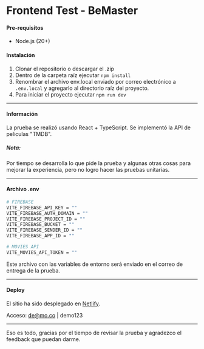 # Frontend Test - BeMaster

#### Pre-requisitos
- Node.js (20+)

#### Instalación

1. Clonar el repositorio o descargar el .zip
2. Dentro de la carpeta raíz ejecutar ```npm install```
3. Renombrar el archivo env.local enviado por correo electrónico a ```.env.local``` y agregarlo al directorio raíz del proyecto.
4. Para iniciar el proyecto ejecutar ```npm run dev```

---

#### Información
La prueba se realizó usando React + TypeScript.
Se implementó la API de peliculas "TMDB".

##### Nota:

Por tiempo se desarrolla lo que pide la prueba y algunas otras cosas para mejorar la experiencia, pero no logro hacer las pruebas unitarias.

---

#### Archivo .env
```bash
# FIREBASE
VITE_FIREBASE_API_KEY = ""
VITE_FIREBASE_AUTH_DOMAIN = ""
VITE_FIREBASE_PROJECT_ID = ""
VITE_FIREBASE_BUCKET = ""
VITE_FIREBASE_SENDER_ID = ""
VITE_FIREBASE_APP_ID = ""

# MOVIES API
VITE_MOVIES_API_TOKEN = ""
```

Este archivo con las variables de entorno será enviado en el correo de entrega de la prueba.

---

#### Deploy

El sitio ha sido desplegado en [Netlify](https://jedi-tv.netlify.app).

Acceso: de@mo.co | demo123

---

Eso es todo, gracias por el tiempo de revisar la prueba y agradezco el feedback que puedan darme.

